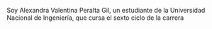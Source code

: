 Soy Alexandra Valentina Peralta Gil, un estudiante de la Universidad Nacional de Ingeniería, que cursa el sexto ciclo de la carrera
